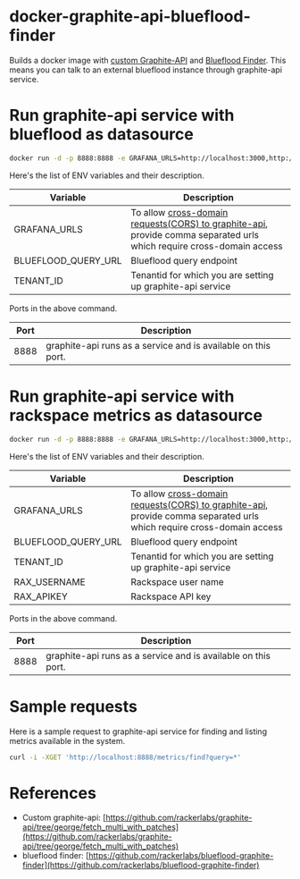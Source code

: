 # docker-graphite-api-blueflood-finder

Builds a docker image with [custom Graphite-API](https://github.com/rackerlabs/graphite-api/tree/george/fetch_multi_with_patches) and [Blueflood Finder](https://github.com/rackerlabs/blueflood-graphite-finder). This means you can talk to an external blueflood 
instance through graphite-api service.

# Run graphite-api service with blueflood as datasource

```sh
docker run -d -p 8888:8888 -e GRAFANA_URLS=http://localhost:3000,http://192.168.1.200:3000 -e BLUEFLOOD_QUERY_URL=http://localhost:20000 -e TENANT_ID=123 rackerlabs/graphite-api
```

Here's the list of ENV variables and their description.

| Variable             |   Description                                         |
| ---------------------|-----------------------------------------------------|
| GRAFANA_URLS         | To allow [cross-domain requests(CORS) to graphite-api](https://github.com/brutasse/graphite-api/blob/master/docs/configuration.rst), provide comma separated urls which require cross-domain access |
| BLUEFLOOD_QUERY_URL  | Blueflood query endpoint |
| TENANT_ID            | Tenantid for which you are setting up graphite-api service |

Ports in the above command.

| Port             |   Description                                               |
| -----------------|-------------------------------------------------------------|
| 8888             | graphite-api runs as a service and is available on this port.  


# Run graphite-api service with rackspace metrics as datasource

```sh
docker run -d -p 8888:8888 -e GRAFANA_URLS=http://localhost:3000,http://192.168.1.200:3000 -e BLUEFLOOD_QUERY_URL=https://global.metrics.api.rackspacecloud.com -e TENANT_ID=123 -e RAX_USERNAME=bftest123 -e RAX_APIKEY=yoda123as rackerlabs/graphite-api
```

Here's the list of ENV variables and their description.

| Variable             |   Description                                       |
| ---------------------|-----------------------------------------------------|
| GRAFANA_URLS         | To allow [cross-domain requests(CORS) to graphite-api](https://github.com/brutasse/graphite-api/blob/master/docs/configuration.rst), provide comma separated urls which require cross-domain access |
| BLUEFLOOD_QUERY_URL  | Blueflood query endpoint |
| TENANT_ID            | Tenantid for which you are setting up graphite-api service |
| RAX_USERNAME         | Rackspace user name |
| RAX_APIKEY           | Rackspace API key |

Ports in the above command.

| Port             |   Description                                                 |
| -----------------|-------------------------------------------------------------|
| 8888             | graphite-api runs as a service and is available on this port.

# Sample requests

Here is a sample request to graphite-api service for finding and listing metrics available in the system.

```sh
curl -i -XGET 'http://localhost:8888/metrics/find?query=*'
```

# References

* Custom graphite-api: [https://github.com/rackerlabs/graphite-api/tree/george/fetch_multi_with_patches](https://github.com/rackerlabs/graphite-api/tree/george/fetch_multi_with_patches)
* blueflood finder: [https://github.com/rackerlabs/blueflood-graphite-finder](https://github.com/rackerlabs/blueflood-graphite-finder) 